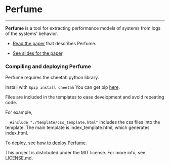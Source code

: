 # Perfume #
***

**Perfume** is a tool for extracting performance models of systems from logs of the systems' behavior.

* [Read the paper](https://www.cs.ubc.ca/~bestchai/papers/ase14_perfume.pdf) that describes Perfume.

* [See slides for the paper](https://www.cs.ubc.ca/~bestchai/papers/ase14_perfume_slides.pdf).

### Compiling and deploying Perfume ###
Perfume requires the cheetah python library. 

Install with `$pip install cheetah`
You can get pip [here](http://pip.readthedocs.org/en/latest/installing.html).

Files are included in the templates to ease development and avoid repeating code.

For example,

`  #include "./template/css_template.html"` includes the css files into the template. The main template is index_template.html, which generates index.html.

To deploy, see [how to deploy Perfume](https://github.com/ModelInference/perfume-frontend/wiki/HowtodeployPerfume).

This project is distributed under the MIT license. For more info, see LICENSE.md.
